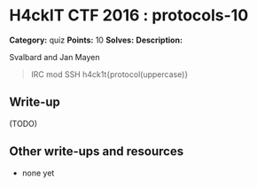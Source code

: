 # H4ckIT CTF 2016 : protocols-10

**Category:** quiz
**Points:** 10
**Solves:**
**Description:**

Svalbard and Jan Mayen

> IRC mod SSH  h4ck1t{protocol(uppercase)}

## Write-up

(TODO)

## Other write-ups and resources

* none yet
